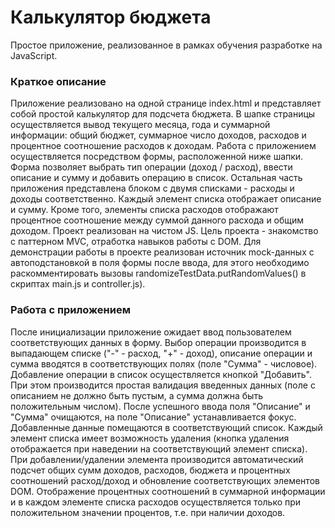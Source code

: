 # Калькулятор бюджета
Простое приложение, реализованное в рамках обучения разработке на JavaScript.

### Краткое описание
Приложение реализовано на одной странице index.html и представляет собой простой калькулятор для подсчета бюджета.
В шапке страницы осуществляется вывод текущего месяца, года и суммарной информации: общий бюджет, суммарное число доходов, расходов и процентное соотношение расходов к доходам.
Работа с приложением осуществляется посредством формы, расположенной ниже шапки. Форма позволяет выбрать тип операции (доход / расход), ввести описание и сумму и добавить операцию в список.
Остальная часть приложения представлена блоком с двумя списками - расходы и доходы соответственно.
Каждый элемент списка отображает описание и сумму. Кроме того, элементы списка расходов отображают процентное соотношение между суммой данного расхода и общим доходом.
Проект реализован на чистом JS. Цель проекта - знакомство с паттерном MVC, отработка навыков работы с DOM.
Для демонстрации работы в проекте реализован источник mock-данных с автоподстановкой в поля формы после ввода, для этого необходимо раскомментировать вызовы randomizeTestData.putRandomValues() в скриптах main.js и controller.js).

### Работа с приложением
После инициализации приложение ожидает ввод пользователем соответствующих данных в форму.
Выбор операции производится в выпадающем списке ("-" - расход, "+" - доход), описание операции и сумма вводятся в соответствующих полях (поле "Сумма" - числовое).
Добавление операции в список осуществляется кнопкой "Добавить". При этом производится простая валидация введенных данных (поле с описанием не должно быть пустым, а сумма должна быть положительным числом). После успешного ввода поля "Описание" и "Сумма" очищаются, на поле "Описание" устанавливается фокус.
Добавленные данные помещаются в соответствующий список. Каждый элемент списка имеет возможность удаления (кнопка удаления отображается при наведении на соответствующий элемент списка).
При добавлении/удалении элемента производится автоматический подсчет общих сумм доходов, расходов, бюджета и процентных соотношений расход/доход и обновление соответствующих элементов DOM.
Отображение процентных соотношений в суммарной информации и в каждом элементе списка расходов осуществляется только при положительном значении процентов, т.е. при наличии доходов.
